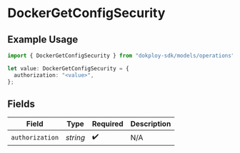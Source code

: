 # DockerGetConfigSecurity

## Example Usage

```typescript
import { DockerGetConfigSecurity } from "dokploy-sdk/models/operations";

let value: DockerGetConfigSecurity = {
  authorization: "<value>",
};
```

## Fields

| Field              | Type               | Required           | Description        |
| ------------------ | ------------------ | ------------------ | ------------------ |
| `authorization`    | *string*           | :heavy_check_mark: | N/A                |